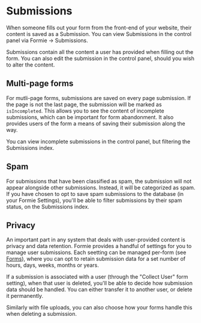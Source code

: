 # Submissions
When someone fills out your form from the front-end of your website, their content is saved as a Submission. You can view Submissions in the control panel via Formie → Submissions.

Submissions contain all the content a user has provided when filling out the form. You can also edit the submission in the control panel, should you wish to alter the content.

## Multi-page forms
For mutli-page forms, submissions are saved on every page submission. If the page is not the last page, the submission will be marked as `isIncompleted`. This allows you to see the content of incomplete submissions, which can be important for form abandonment. It also provides users of the form a means of saving their submission along the way.

You can view incomplete submissions in the control panel, but filtering the Submissions index.

## Spam
For submissions that have been classified as spam, the submission will not appear alongside other submissions. Instead, it will be categorized as spam. If you have chosen to opt to save spam submissions to the database (in your Formie Settings), you'll be able to filter submissions by their spam status, on the Submissions index.

## Privacy
An important part in any system that deals with user-provided content is privacy and data retention. Formie provides a handful of settings for you to manage user submissions. Each seetting can be managed per-form (see [Forms](docs:feature-tour/forms)), where you can opt to retain submission data for a set number of hours, days, weeks, months or years.

If a submission is associated with a user (through the "Collect User" form setting), when that user is deleted, you'll be able to decide how submission data should be handled. You can either transfer it to another user, or delete it permanently.

Similarly with file uploads, you can also choose how your forms handle this when deleting a submission.